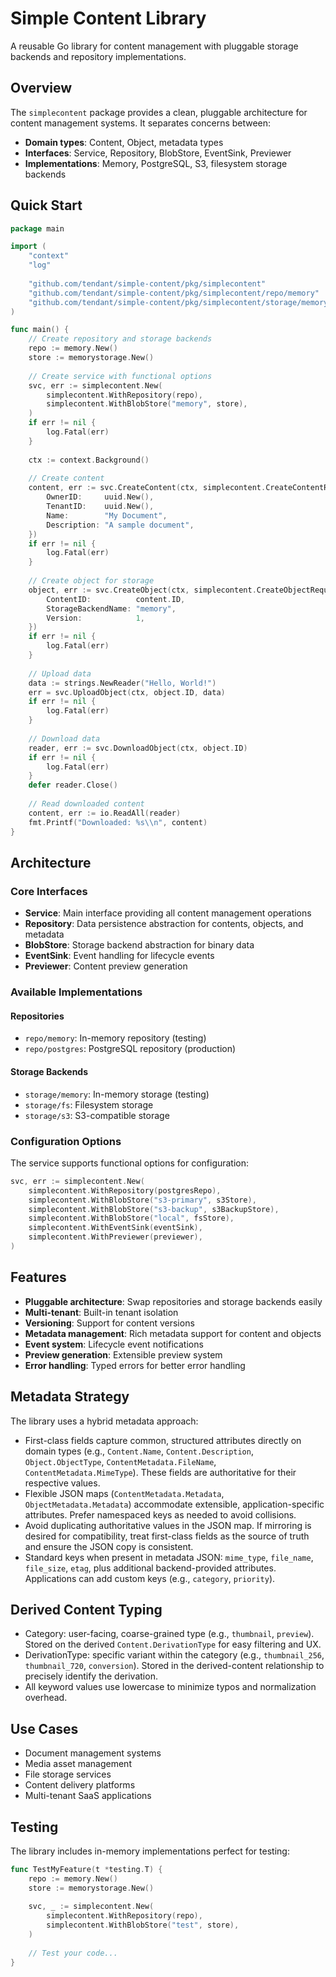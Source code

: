 # Simple Content Library

A reusable Go library for content management with pluggable storage backends and repository implementations.

## Overview

The `simplecontent` package provides a clean, pluggable architecture for content management systems. It separates concerns between:

- **Domain types**: Content, Object, metadata types
- **Interfaces**: Service, Repository, BlobStore, EventSink, Previewer  
- **Implementations**: Memory, PostgreSQL, S3, filesystem storage backends

## Quick Start

```go
package main

import (
    "context"
    "log"
    
    "github.com/tendant/simple-content/pkg/simplecontent"
    "github.com/tendant/simple-content/pkg/simplecontent/repo/memory"
    "github.com/tendant/simple-content/pkg/simplecontent/storage/memory"
)

func main() {
    // Create repository and storage backends
    repo := memory.New()
    store := memorystorage.New()
    
    // Create service with functional options
    svc, err := simplecontent.New(
        simplecontent.WithRepository(repo),
        simplecontent.WithBlobStore("memory", store),
    )
    if err != nil {
        log.Fatal(err)
    }
    
    ctx := context.Background()
    
    // Create content
    content, err := svc.CreateContent(ctx, simplecontent.CreateContentRequest{
        OwnerID:     uuid.New(),
        TenantID:    uuid.New(), 
        Name:        "My Document",
        Description: "A sample document",
    })
    if err != nil {
        log.Fatal(err)
    }
    
    // Create object for storage
    object, err := svc.CreateObject(ctx, simplecontent.CreateObjectRequest{
        ContentID:          content.ID,
        StorageBackendName: "memory",
        Version:            1,
    })
    if err != nil {
        log.Fatal(err)
    }
    
    // Upload data
    data := strings.NewReader("Hello, World!")
    err = svc.UploadObject(ctx, object.ID, data)
    if err != nil {
        log.Fatal(err)
    }
    
    // Download data  
    reader, err := svc.DownloadObject(ctx, object.ID)
    if err != nil {
        log.Fatal(err)
    }
    defer reader.Close()
    
    // Read downloaded content
    content, err := io.ReadAll(reader)
    fmt.Printf("Downloaded: %s\\n", content)
}
```

## Architecture

### Core Interfaces

- **Service**: Main interface providing all content management operations
- **Repository**: Data persistence abstraction for contents, objects, and metadata
- **BlobStore**: Storage backend abstraction for binary data
- **EventSink**: Event handling for lifecycle events
- **Previewer**: Content preview generation

### Available Implementations

#### Repositories
- `repo/memory`: In-memory repository (testing)
- `repo/postgres`: PostgreSQL repository (production)

#### Storage Backends  
- `storage/memory`: In-memory storage (testing)
- `storage/fs`: Filesystem storage
- `storage/s3`: S3-compatible storage

### Configuration Options

The service supports functional options for configuration:

```go
svc, err := simplecontent.New(
    simplecontent.WithRepository(postgresRepo),
    simplecontent.WithBlobStore("s3-primary", s3Store),
    simplecontent.WithBlobStore("s3-backup", s3BackupStore),
    simplecontent.WithBlobStore("local", fsStore),
    simplecontent.WithEventSink(eventSink),
    simplecontent.WithPreviewer(previewer),
)
```

## Features

- **Pluggable architecture**: Swap repositories and storage backends easily
- **Multi-tenant**: Built-in tenant isolation  
- **Versioning**: Support for content versions
- **Metadata management**: Rich metadata support for content and objects
- **Event system**: Lifecycle event notifications
- **Preview generation**: Extensible preview system
- **Error handling**: Typed errors for better error handling

## Metadata Strategy

The library uses a hybrid metadata approach:

- First-class fields capture common, structured attributes directly on domain types (e.g., `Content.Name`, `Content.Description`, `Object.ObjectType`, `ContentMetadata.FileName`, `ContentMetadata.MimeType`). These fields are authoritative for their respective values.
- Flexible JSON maps (`ContentMetadata.Metadata`, `ObjectMetadata.Metadata`) accommodate extensible, application-specific attributes. Prefer namespaced keys as needed to avoid collisions.
- Avoid duplicating authoritative values in the JSON map. If mirroring is desired for compatibility, treat first-class fields as the source of truth and ensure the JSON copy is consistent.
- Standard keys when present in metadata JSON: `mime_type`, `file_name`, `file_size`, `etag`, plus additional backend-provided attributes. Applications can add custom keys (e.g., `category`, `priority`).

## Derived Content Typing

- Category: user-facing, coarse-grained type (e.g., `thumbnail`, `preview`). Stored on the derived `Content.DerivationType` for easy filtering and UX.
- DerivationType: specific variant within the category (e.g., `thumbnail_256`, `thumbnail_720`, `conversion`). Stored in the derived-content relationship to precisely identify the derivation.
- All keyword values use lowercase to minimize typos and normalization overhead.



## Use Cases

- Document management systems
- Media asset management
- File storage services
- Content delivery platforms
- Multi-tenant SaaS applications

## Testing

The library includes in-memory implementations perfect for testing:

```go
func TestMyFeature(t *testing.T) {
    repo := memory.New()
    store := memorystorage.New()
    
    svc, _ := simplecontent.New(
        simplecontent.WithRepository(repo),
        simplecontent.WithBlobStore("test", store),
    )
    
    // Test your code...
}
```
